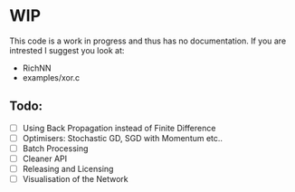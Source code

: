 # WIP
This code is a work in progress and thus has no documentation. If you are intrested I suggest you look at:
- RichNN
- examples/xor.c

## Todo:
- [ ] Using Back Propagation instead of Finite Difference
- [ ] Optimisers: Stochastic GD, SGD with Momentum etc..
- [ ] Batch Processing
- [ ] Cleaner API
- [ ] Releasing and Licensing
- [ ] Visualisation of the Network
